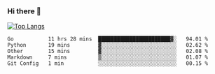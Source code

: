 ### Hi there 👋

<!--
**3Xpl0it3r/3Xpl0it3r** is a ✨ _special_ ✨ repository because its `README.md` (this file) appears on your GitHub profile.

Here are some ideas to get you started:

- 🔭 I’m currently working on ...
- 🌱 I’m currently learning ...
- 👯 I’m looking to collaborate on ...
- 🤔 I’m looking for help with ...
- 💬 Ask me about ...
- 📫 How to reach me: ...
- 😄 Pronouns: ...
- ⚡ Fun fact: ...
-->


[![Top Langs](https://github-readme-stats.vercel.app/api/top-langs/?username=3Xpl0it3r&layout=compact)](https://github.com/3Xpl0it3r/3Xpl0it3r)

<!--START_SECTION:waka-->
```text
Go           11 hrs 28 mins  ███████████████████████▓░   94.01 % 
Python       19 mins         ▓░░░░░░░░░░░░░░░░░░░░░░░░   02.62 % 
Other        15 mins         ▓░░░░░░░░░░░░░░░░░░░░░░░░   02.08 % 
Markdown     7 mins          ▒░░░░░░░░░░░░░░░░░░░░░░░░   01.07 % 
Git Config   1 min           ░░░░░░░░░░░░░░░░░░░░░░░░░   00.15 % 
```
<!--END_SECTION:waka-->
